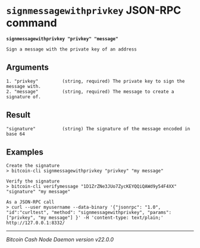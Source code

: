 `signmessagewithprivkey` JSON-RPC command
=========================================

**`signmessagewithprivkey "privkey" "message"`**

```
Sign a message with the private key of an address
```

Arguments
---------

```
1. "privkey"         (string, required) The private key to sign the message with.
2. "message"         (string, required) The message to create a signature of.
```

Result
------

```
"signature"          (string) The signature of the message encoded in base 64
```

Examples
--------

```
Create the signature
> bitcoin-cli signmessagewithprivkey "privkey" "my message"

Verify the signature
> bitcoin-cli verifymessage "1D1ZrZNe3JUo7ZycKEYQQiQAWd9y54F4XX" "signature" "my message"

As a JSON-RPC call
> curl --user myusername --data-binary '{"jsonrpc": "1.0", "id":"curltest", "method": "signmessagewithprivkey", "params": ["privkey", "my message"] }' -H 'content-type: text/plain;' http://127.0.0.1:8332/
```

***

*Bitcoin Cash Node Daemon version v22.0.0*
